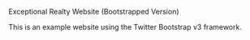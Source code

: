 Exceptional Realty Website (Bootstrapped Version)

This is an example website using the Twitter Bootstrap v3 framework. 
